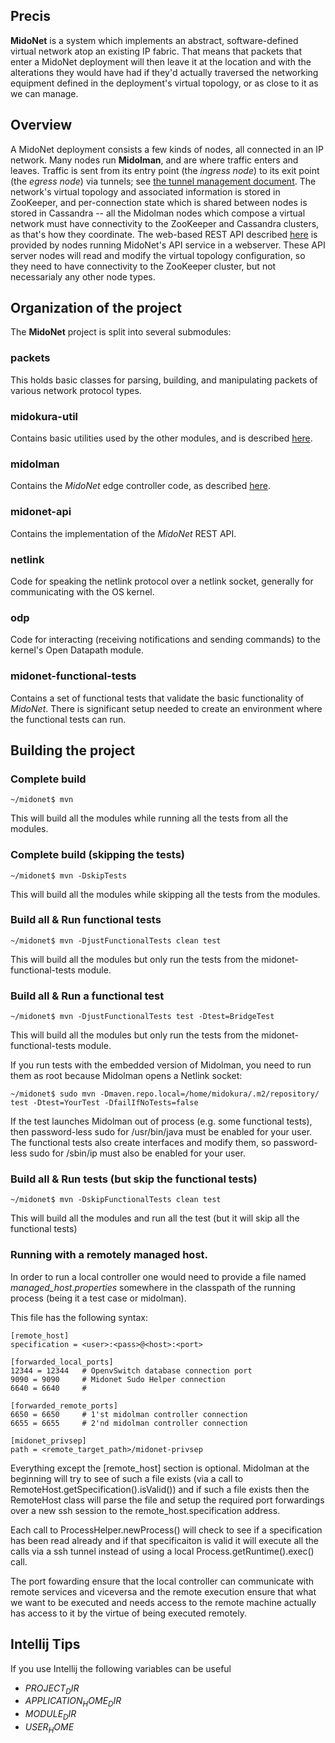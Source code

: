 ## Precis

**MidoNet** is a system which implements an abstract, software-defined
virtual network atop an existing IP fabric.  That means that packets that
enter a MidoNet deployment will then leave it at the location and with the
alterations they would have had if they'd actually traversed the networking
equipment defined in the deployment's virtual topology, or as close to it
as we can manage.

## Overview

A MidoNet deployment consists a few kinds of nodes, all connected in
an IP network.  Many nodes run **Midolman**, and are where traffic enters
and leaves.  Traffic is sent from its entry point (the *ingress node*) to
its exit point (the *egress node*) via tunnels; see [the tunnel management
document](docs/tunnel-management.md).  The network's virtual topology
and associated information is stored in ZooKeeper, and per-connection
state which is shared between nodes is stored in Cassandra -- all the
Midolman nodes which compose a virtual network must have connectivity to
the ZooKeeper and Cassandra clusters, as that's how they coordinate.
The web-based REST API described [here](docs/rest-api-specification.md)
is provided by nodes running MidoNet's API service in a webserver.  These
API server nodes will read and modify the virtual topology configuration,
so they need to have connectivity to the ZooKeeper cluster, but not
necessarialy any other node types.

## Organization of the project

The **MidoNet** project is split into several submodules:

### packets

This holds basic classes for parsing, building, and manipulating packets
of various network protocol types.

### midokura-util

Contains basic utilities used by the other modules, and is described
[here](docs/midokura-util.md).

### midolman

Contains the *MidoNet* edge controller code, as described [here](docs/midolman.md).

### midonet-api

Contains the implementation of the *MidoNet* REST API.

### netlink

Code for speaking the netlink protocol over a netlink socket, generally
for communicating with the OS kernel.

### odp

Code for interacting (receiving notifications and sending commands) to
the kernel's Open Datapath module.

### midonet-functional-tests

Contains a set of functional tests that validate the basic functionality of
*MidoNet*.  There is significant setup needed to create an environment where
the functional tests can run.

## Building the project
### Complete build

    ~/midonet$ mvn

This will build all the modules while running all the tests from all the modules.

### Complete build (skipping the tests)

    ~/midonet$ mvn -DskipTests

This will build all the modules while skipping all the tests from the modules.

### Build all & Run functional tests

    ~/midonet$ mvn -DjustFunctionalTests clean test

This will build all the modules but only run the tests from the
midonet-functional-tests module.

### Build all & Run a functional test

    ~/midonet$ mvn -DjustFunctionalTests test -Dtest=BridgeTest

This will build all the modules but only run the tests from the
midonet-functional-tests module.

If you run tests with the embedded version of Midolman, you need to run them as root because Midolman opens a Netlink socket:

    ~/midonet$ sudo mvn -Dmaven.repo.local=/home/midokura/.m2/repository/ test -Dtest=YourTest -DfailIfNoTests=false

If the test launches Midolman out of process (e.g. some functional tests), then password-less sudo for /usr/bin/java must be enabled for your user.
The functional tests also create interfaces and modify them, so password-less sudo for /sbin/ip must also be enabled for your user.

### Build all & Run tests (but skip the functional tests)

    ~/midonet$ mvn -DskipFunctionalTests clean test

This will build all the modules and run all the test (but it will skip all the
functional tests)

### Running with a remotely managed host.

In order to run a local controller one would need to provide a file named
*managed_host.properties* somewhere in the classpath of the running process
(being it a test case or midolman).

This file has the following syntax:

    [remote_host]
    specification = <user>:<pass>@<host>:<port>

    [forwarded_local_ports]
    12344 = 12344   # OpenvSwitch database connection port
    9090 = 9090     # Midonet Sudo Helper connection
    6640 = 6640     #

    [forwarded_remote_ports]
    6650 = 6650     # 1'st midolman controller connection
    6655 = 6655     # 2'nd midolman controller connection

    [midonet_privsep]
    path = <remote_target_path>/midonet-privsep

Everything except the \[remote_host\] section is optional.
Midolman at the beginning will try to see of such a file exists
(via a call to RemoteHost.getSpecification().isValid()) and if such a file exists
then the RemoteHost class will parse the file and setup the required port
forwardings over a new ssh session to the remote_host.specification address.

Each call to ProcessHelper.newProcess() will check to see if a specification has
been read already and if that specificaiton is valid it will execute all the
calls via a ssh tunnel instead of using a local Process.getRuntime().exec() call.

The port fowarding ensure that the local controller can communicate with remote
services and viceversa and the remote execution ensure that what we want to be
executed and needs access to the remote machine actually has access to it by the
virtue of being executed remotely.

## Intellij Tips
If you use Intellij the following variables can be useful
* $PROJECT_DIR$
* $APPLICATION_HOME_DIR$
* $MODULE_DIR$
* $USER_HOME$
